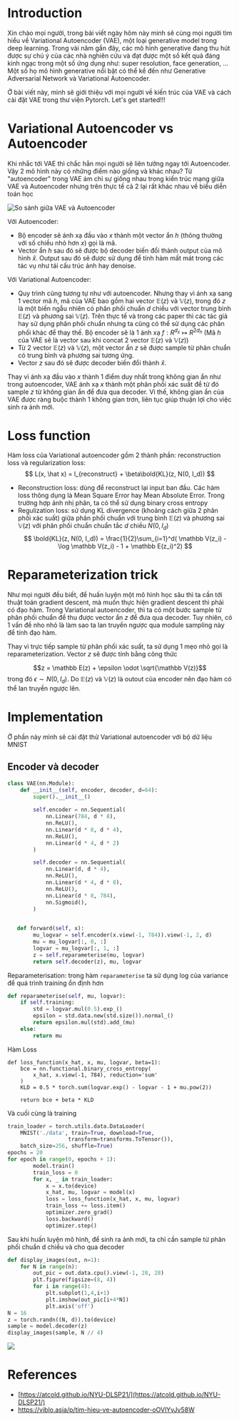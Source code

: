 # Introduction
Xin chào mọi người, trong bài viết ngày hôm này minh sẽ cùng mọi người tìm hiểu về  Variational Autoencoder (VAE), một loại generative model trong deep learning. Trong vài năm gần đây, các mô hình generative đang thu hút được sự chú ý của các nhà nghiên cứu và đạt được một số kết quả đáng kinh ngạc trong một số ứng dụng như: super resolution, face generation, ... Một số họ mô hình generative nổi bật có thể kể đến như Generative Adversarial Network và Variational Autoencoder. 

Ở bài viết này, mình sẽ giới thiệu với mọi người về kiến trúc của VAE và cách cài đặt VAE trong thư viện Pytorch. Let's get started!!!

# Variational Autoencoder vs Autoencoder
Khi nhắc tới VAE thì chắc hẳn mọi người sẽ liên tưởng ngay tới Autoencoder. Vậy 2 mô hình này có những điểm nào giống và khác nhau? Từ "autoencoder" trong VAE ám chỉ sự giống nhau trong kiến trúc mạng giữa VAE và Autoencoder nhưng trên thực tế cả 2 lại rất khác nhau về biểu diễn toán học

![So sánh giữa VAE và Autoencoder](https://images.viblo.asia/bb7f0818-b45f-4db8-8fb6-975a2fe71025.png)

Với Autoencoder:
* Bộ encoder sẽ ánh xạ đầu vào $x$  thành một vector ẩn $h$ (thông thường với số chiều nhỏ hơn $x$) gọi là mã. 
* Vector ẩn $h$ sau đó sẽ được bộ decoder biến đổi thành output của mô hình $\hat{x}$. Output sau đó sẽ được sử dụng để tính hàm mất mát trong các tác vụ như tái cấu trúc ảnh hay denoise. 

Với Variational Autoencoder:
* Quy trình cũng tương tự như với autoencoder. Nhưng thay vì ánh xạ sang 1 vector mã $h$, mã của VAE bao gồm hai vector $\mathbb E(z)$ và $\mathbb V(z)$, trong đó $z$ là một biến ngẫu nhiên có phân phối chuẩn $d$ chiều với vector trung bình  $\mathbb E(z)$ và phương sai  $\mathbb V(z)$. Trên thực tế và trong các paper thì các tác giả hay sử dụng phân phối chuẩn nhưng ta cũng có thể sử dụng các phân phối khác để thay thế.  Bộ encoder sẽ là 1 ánh xạ $f: R^{d_x} \mapsto R^{2d_h}$ (Mã $h$ của VAE sẽ là vector sau khi concat 2 vector   $\mathbb E(z)$ và $\mathbb V(z)$)
* Từ 2 vector   $\mathbb E(z)$ và $\mathbb V(z)$, một vector ẩn $z$ sẽ được sample từ phân chuẩn có trung bình và phương sai tương ứng.
* Vector $z$ sau đó sẽ được decoder biến đổi thành $\hat x$.

Thay vì ánh xạ đầu vào $x$ thành 1 điểm duy nhất trong không gian ẩn như trong autoencoder,  VAE ánh xạ $x$ thành một phân phối xác suất để từ đó sample $z$ từ không gian ẩn để đưa qua decoder. Vì thế, không gian ẩn của VAE được ràng buộc thành 1 không gian trơn, liên tục giúp thuận lợi cho việc sinh ra ảnh mới. 

# Loss function
Hàm loss của Variational autoencoder gồm 2 thành phần: reconstruction loss và regularization loss:
$$
L(x, \hat x) = l_{reconstruct} + \beta\bold{KL}(z, N(0, I_d))
$$
* Reconstruction loss: dùng để reconstruct lại input ban đầu. Các hàm loss thông dụng là Mean Square Error hay Mean Absolute Error. Trong trường hợp ảnh nhị phân, ta có thể sử dụng binary cross entropy
* Regulization loss: sử dụng KL divergence (khoảng cách giữa 2 phân phối xác suất)  giữa phân phối chuẩn với trung bình $\mathbb E(z)$ và phương sai  $\mathbb V(z)$ với phân phối chuẩn chuẩn tắc $d$ chiều  $N(0, I_d)$
$$
\bold{KL}(z, N(0, I_d)) = \frac{1}{2}\sum_{i=1}^d( \mathbb V(z_i) - \log \mathbb V(z_i) - 1 + \mathbb E(z_i)^2)
$$

# Reparameterization trick 
Như mọi người đều biết, để huấn luyện một mô hình học sâu thì ta cần tới thuật toán gradient descent, mà muốn thực hiện gradient descent thì phải có đạo hàm. Trong Variational autoencoder, thì ta có một bước sample từ phân phối chuẩn để thu được vector ẩn $z$ để đưa qua decoder. Tuy nhiên, có 1 vấn đề nho nhỏ là làm sao ta lan truyền ngược qua module sampling này để tính đạo hàm.

Thay vì trực tiếp sample từ phân phối xác suất, ta sử dụng 1 mẹo nhỏ gọi là reparameterization. Vector $z$ sẽ được tính bằng công thức 
 
$$z = \mathbb E(z) + \epsilon \odot \sqrt{\mathbb V(z)}$$
trong đó $\epsilon \sim N(0, I_d)$. Do $\mathbb E(z)$ và $\mathbb V(z)$ là outout của encoder nên đạo hàm có thể lan truyền ngược lên.   

# Implementation
Ở phần này mình sẽ cài đặt thử Variational autoencoder với bộ dữ liệu MNIST

## Encoder và decoder
```python
class VAE(nn.Module):
    def __init__(self, encoder, decoder, d=64):
        super().__init__()
        
        self.encoder = nn.Sequential(
            nn.Linear(784, d * 8),
            nn.ReLU(),
            nn.Linear(d * 8, d * 4),
            nn.ReLU(),
            nn.Linear(d * 4, d * 2)
        )

        self.decoder = nn.Sequential(
            nn.Linear(d, d * 4),
            nn.ReLU(),
            nn.Linear(d * 4, d * 8),
            nn.ReLU(),
            nn.Linear(d * 8, 784),
            nn.Sigmoid(),
        )

        
   def forward(self, x):
        mu_logvar = self.encoder(x.view(-1, 784)).view(-1, 2, d)
        mu = mu_logvar[:, 0, :]
        logvar = mu_logvar[:, 1, :]
        z = self.reparameterise(mu, logvar)
        return self.decoder(z), mu, logvar
```
Reparameterisation: trong hàm ```reparameterise``` ta sử dụng log của variance để quá trình training ổn định hơn
```python
def reparameterise(self, mu, logvar):
    if self.training:
        std = logvar.mul(0.5).exp_()
        epsilon = std.data.new(std.size()).normal_()
        return epsilon.mul(std).add_(mu)
    else:
        return mu
``` 

Hàm Loss
```
def loss_function(x_hat, x, mu, logvar, beta=1):
    bce = nn.functional.binary_cross_entropy(
        x_hat, x.view(-1, 784), reduction='sum'
    )
    KLD = 0.5 * torch.sum(logvar.exp() - logvar - 1 + mu.pow(2))

    return bce + beta * KLD
```

Và cuối cùng là training
```python
train_loader = torch.utils.data.DataLoader(
    MNIST('./data', train=True, download=True,
                   transform=transforms.ToTensor()),
    batch_size=256, shuffle=True)
epochs = 20
for epoch in range(0, epochs + 1):
        model.train()
        train_loss = 0
        for x, _ in train_loader:
            x = x.to(device)
            x_hat, mu, logvar = model(x)
            loss = loss_function(x_hat, x, mu, logvar)
            train_loss += loss.item()
            optimizer.zero_grad()
            loss.backward()
            optimizer.step()
```

Sau khi huấn luyện mô hình, để sinh ra ảnh mới, ta chỉ cần sample từ phân phối chuẩn d chiều và cho qua decoder

```python
def display_images(out, n=1):
    for N in range(n):
        out_pic = out.data.cpu().view(-1, 28, 28)
        plt.figure(figsize=(8, 4))
        for i in range(4):
            plt.subplot(1,4,i+1)
            plt.imshow(out_pic[i+4*N])
            plt.axis('off')
N = 16
z = torch.randn((N, d)).to(device)
sample = model.decoder(z)
display_images(sample, N // 4)
```

![](https://images.viblo.asia/07b6c43d-8eba-4565-8ad5-61fd8e296bd1.png)


# References
* [https://atcold.github.io/NYU-DLSP21/](https://atcold.github.io/NYU-DLSP21/)
* https://viblo.asia/p/tim-hieu-ve-autoencoder-oOVlYvJv58W